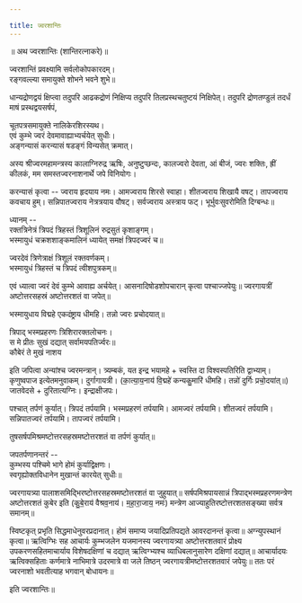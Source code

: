 ```yaml
---

title: ज्वरशान्तिः
---
```



॥ अथ ज्वरशान्तिः (शान्तिरत्नाकरे)॥

ज्वरशान्तिं प्रवक्ष्यामि सर्वलोकोपकारदम्।  
रङ्गवल्ल्या समायुक्ते शोभने भवने शुभे॥

धान्यद्रोणद्वयं क्षिप्त्वा तदुपरि आढकद्रोणं निक्षिप्य
तदुपरि तिलप्रस्थचतुष्टयं निक्षिपेत्। तदुपरि
द्रोणतण्डुलं तदर्धं माषं प्रस्थद्वयसर्षपं,

चूतपत्रसमायुक्ते नालिकेरशिरस्यथ।  
एवं कुम्भे ज्वरं देवमावाह्याभ्यर्चयेत् सुधीः।  
अङ्गन्यासं करन्यासं षडङ्गं विन्यसेत् क्रमात्।

अस्य श्रीज्वरमहामन्त्रस्य कालाग्निरुद्र ऋषिः,
अनुष्टुप्छन्दः, कालज्वरो देवता, आं बीजं,
ज्वरः शक्तिः, ह्रीं कीलकं, मम समस्तज्वरनाशनार्थे
जपे विनियोगः।

करन्यासं कृत्वा --
ज्वराय हृदयाय नमः। आमज्वराय शिरसे स्वाहा।
शीतज्वराय शिखायै वषट्। तापज्वराय कवचाय हुम्।
सन्निपातज्वराय नेत्रत्रयाय वौषट्। सर्वज्वराय अस्त्राय फट्।
भूर्भुवःसुवरोमिति दिग्बन्धः॥

ध्यानम् --  
रक्तत्रिनेत्रं त्रिपदं त्रिहस्तं त्रिशूलिनं रुद्रसुतं कृशाङ्गम्।  
भस्मायुधं चक्रशशाङ्कमालिनं ध्यायेत् समक्षं त्रिपदज्वरं च॥

ज्वरदेवं त्रिणेत्राक्षं त्रिशूलं रक्तवर्णकम्।  
भस्मायुधं त्रिहस्तं च त्रिपदं त्वीशपुत्रकम्॥

एवं ध्यात्वा ज्वरं देवं कुम्भे आवाह्य अर्चयेत्।
आसनादिषोडशोपचारान् कृत्वा पश्चाज्जपेयुः॥
ज्वरगायत्रीं अष्टोत्तरसहस्रं अष्टोत्तरशतं वा जपेत्॥

भस्मायुधाय विद्महे एकदंष्ट्राय धीमहि।
तन्नो ज्वरः प्रचोदयात्॥

त्रिपाद् भस्मप्रहरणः त्रिशिरारक्तलोचनः।  
स मे प्रीतः सुखं दद्यात् सर्वामयपतिर्ज्वरः॥  
कौबेरं ते मुखं नाशय

इति जपित्वा अन्यांश्च ज्वरमन्त्रान्।
त्र्यम्बकं, यत इन्द्र भयामहे + स्वस्ति दा विश्वस्पतिरिति द्वाभ्याम्।
कृणुष्वपाज इत्येतमनुवाकम्।
दुर्गागायत्री।
(का॒त्या॒य॒नाय॑ वि॒द्महे॑ कन्यकु॒मारि॑ धीमहि।
तन्नो॑ दुर्गिः प्रचो॒दया॑त्॥)
जातवेदसे + दुरितात्यग्निः।
इन्द्राक्षीजपः।

पश्चात् तर्पणं कुर्यात्।
त्रिपदं तर्पयामि।
भस्मप्रहरणं तर्पयामि।
आमज्वरं तर्पयामि।
शीतज्वरं तर्पयामि।
सन्निपातज्वरं तर्पयामि।
तापज्वरं तर्पयामि।

तुषसर्षपमिश्रमष्टोत्तरसहस्रमष्टोत्तरशतं वा तर्पणं कुर्यात्॥

जपतर्पणानन्तरं --  
कुम्भस्य पश्चिमे भागे होमं कुर्याद्विक्षणः।  
स्वगृह्योक्तविधानेन मुखान्तं कारयेत् सुधीः॥

ज्वरगायत्र्या पालाशसमिद्भिरष्टोत्तरसहस्रमष्टोत्तरशतं
वा जुहुयात्॥ सर्षपमिश्रपायसान्नं त्रिपाद्भस्मप्रहरणमन्त्रेण
अष्टोत्तरशतं कुबेर इति (कु॒बे॒राय॑ वैश्रव॒नाय॑। म॒हा॒रा॒जाय॒ नमः॑) मन्त्रेण आज्याहुतिरष्टोत्तरशतसङ्ख्या सर्वत्र समानम्॥

स्विष्टकृत् प्रभृति सिद्धमाधेनुवरप्रदानात्। होमं समाप्य
जयादिप्रतिपद्यते आवरदानन्तं कृत्वा॥ अग्न्युपस्थानं कृत्वा॥
ऋत्विग्भिः सह आचार्यः कुम्भजलेन यजमानस्य ज्वरगायत्र्या
अष्टोत्तरशतवारं प्रोक्ष्य उपकरणसहितमाचार्याय विशेषदक्षिणां च दद्यात् ऋत्विग्भ्यश्च व्याधिबलानुसारेण दक्षिणां दद्यात्॥
आचार्यादयः ऋत्विक्सहिताः कर्णमात्रे नाभिमात्रे उदरमात्रे वा
जले तिष्ठन् ज्वरगायत्रीमष्टोत्तरशतवारं जपेयुः॥
ततः परं ज्वरनाशो भवतीत्याह भगवान् बोधायनः॥

इति ज्वरशान्तिः॥
